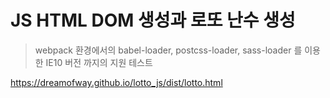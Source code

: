 # JS HTML DOM 생성과 로또 난수 생성

> webpack 환경에서의 babel-loader, postcss-loader, sass-loader 를 이용한
> IE10 버전 까지의 지원 테스트

https://dreamofway.github.io/lotto_js/dist/lotto.html
